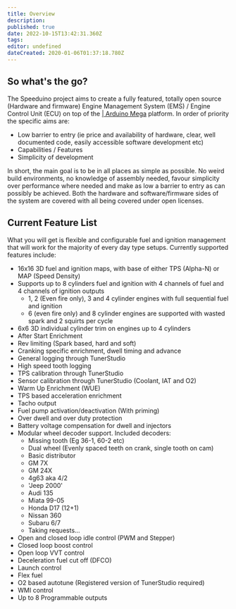 ```yaml
---
title: Overview
description: 
published: true
date: 2022-10-15T13:42:31.360Z
tags: 
editor: undefined
dateCreated: 2020-01-06T01:37:18.780Z
---
```


So what's the go?
-----------------

The Speeduino project aims to create a fully featured, totally open source (Hardware and firmware) Engine Management System (EMS) / Engine Control Unit (ECU) on top of the [| Arduino Mega](http://arduino.cc/en/Main/arduinoBoardMega2560) platform. In order of priority the specific aims are:

-   Low barrier to entry (ie price and availability of hardware, clear, well documented code, easily accessible software development etc)
-   Capabilities / Features
-   Simplicity of development

In short, the main goal is to be in all places as simple as possible. No weird build environments, no knowledge of assembly needed, favour simplicity over performance where needed and make as low a barrier to entry as can possibly be achieved. Both the hardware and software/firmware sides of the system are covered with all being covered under open licenses.

Current Feature List
--------------------

What you will get is flexible and configurable fuel and ignition management that will work for the majority of every day type setups. Currently supported features include:

-   16x16 3D fuel and ignition maps, with base of either TPS (Alpha-N) or MAP (Speed Density)
-   Supports up to 8 cylinders fuel and ignition with 4 channels of fuel and 4 channels of ignition outputs
    -   1, 2 (Even fire only), 3 and 4 cylinder engines with full sequential fuel and ignition
    -   6 (even fire only) and 8 cylinder engines are supported with wasted spark and 2 squirts per cycle
-   6x6 3D individual cylinder trim on engines up to 4 cylinders
-   After Start Enrichment
-   Rev limiting (Spark based, hard and soft)
-   Cranking specific enrichment, dwell timing and advance
-   General logging through TunerStudio
-   High speed tooth logging
-   TPS calibration through TunerStudio
-   Sensor calibration through TunerStudio (Coolant, IAT and O2)
-   Warm Up Enrichment (WUE)
-   TPS based acceleration enrichment
-   Tacho output
-   Fuel pump activation/deactivation (With priming)
-   Over dwell and over duty protection
-   Battery voltage compensation for dwell and injectors
-   Modular wheel decoder support. Included decoders:
    -   Missing tooth (Eg 36-1, 60-2 etc)
    -   Dual wheel (Evenly spaced teeth on crank, single tooth on cam)
    -   Basic distributor
    -   GM 7X
    -   GM 24X
    -   4g63 aka 4/2
    -   'Jeep 2000'
    -   Audi 135
    -   Miata 99-05
    -   Honda D17 (12+1)
    -   Nissan 360
    -   Subaru 6/7
    -   Taking requests...
-   Open and closed loop idle control (PWM and Stepper)
-   Closed loop boost control
-   Open loop VVT control
-   Deceleration fuel cut off (DFCO)
-   Launch control
-   Flex fuel
-   O2 based autotune (Registered version of TunerStudio required)
-   WMI control
-   Up to 8 Programmable outputs

